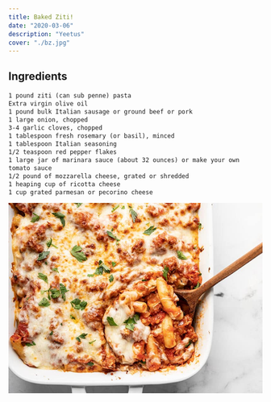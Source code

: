 ```yaml
---
title: Baked Ziti!
date: "2020-03-06"
description: "Yeetus"
cover: "./bz.jpg"
---
```


## Ingredients

    1 pound ziti (can sub penne) pasta
    Extra virgin olive oil
    1 pound bulk Italian sausage or ground beef or pork
    1 large onion, chopped
    3-4 garlic cloves, chopped
    1 tablespoon fresh rosemary (or basil), minced
    1 tablespoon Italian seasoning
    1/2 teaspoon red pepper flakes
    1 large jar of marinara sauce (about 32 ounces) or make your own tomato sauce
    1/2 pound of mozzarella cheese, grated or shredded
    1 heaping cup of ricotta cheese
    1 cup grated parmesan or pecorino cheese

![Baked Ziti](bz.jpg)
